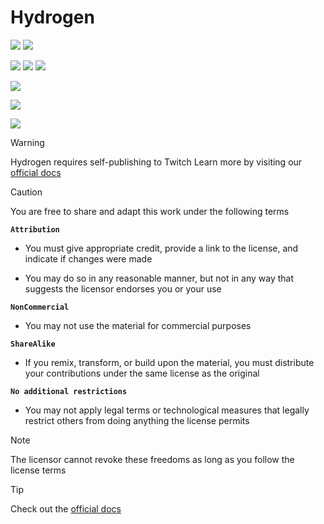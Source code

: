 # Hydrogen

[![](https://github.com/adrian2793/hydrogen/actions/workflows/pages/pages-build-deployment/badge.svg)](https://github.com/adrian2793/hydrogen/actions/workflows/pages/pages-build-deployment)
[![](https://app.codacy.com/project/badge/Grade/73240c9bfe61467ca89df8b043d56e0f)](https://app.codacy.com/gh/adrian2793/hydrogen/dashboard?utm_source=gh&utm_medium=referral&utm_content=&utm_campaign=Badge_grade)

[![](https://img.shields.io/badge/Hosted_with-GitHub_Pages-blue?logo=github&logoColor=white)](https://pages.github.com)
![](https://img.shields.io/badge/status-maintained-informational)
[![](https://img.shields.io/static/v1?label=adrian2793&message=hydrogen&color=blue&logo=github)](https://github.com/adrian2793/hydrogen)

[![](https://img.shields.io/github/stars/adrian2793/hydrogen?style=social)](https://github.com/adrian2793/hydrogen)

[![](https://img.shields.io/github/forks/adrian2793/hydrogen?style=social)](https://github.com/adrian2793/hydrogen)

[![](https://img.shields.io/badge/View-Documentation-important)](/docs/)

> [!WARNING]
> Hydrogen requires self-publishing to Twitch
> Learn more by visiting our [official docs](/docs#twitch-developer-console-configuration)

> [!CAUTION]
> You are free to share and adapt this work under the following terms
> 
> **`Attribution`**
>
> - You must give appropriate credit, provide a link to the license, and indicate if changes were made
>
> - You may do so in any reasonable manner, but not in any way that suggests the licensor endorses you or your use
> 
> **`NonCommercial`**
>
> - You may not use the material for commercial purposes
> 
> **`ShareAlike`**
>
> - If you remix, transform, or build upon the material, you must distribute your contributions under the same license as the original
> 
> **`No additional restrictions`**
>
> - You may not apply legal terms or technological measures that legally restrict others from doing anything the license permits

> [!NOTE]
> The licensor cannot revoke these freedoms as long as you follow the license terms

> [!TIP]
> Check out the [official docs](/docs/readme.md)
